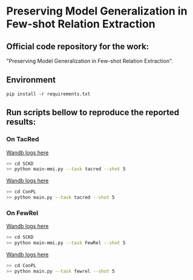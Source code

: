 # Preserving Model Generalization in Few-shot Relation Extraction

## Official code repository for the work:
"Preserving Model Generalization in Few-shot Relation Extraction".

## Environment
```
pip install -r requirements.txt
```

## Run scripts bellow to reproduce the reported results: 

### On TacRed

[Wandb logs here](https://wandb.ai/banana1209/DATN/runs/hnaifl2y/logs?nw=nwuserthanhnx1209)
```bash
>> cd SCKD
>> python main-mmi.py --task tacred --shot 5 
```

[Wandb logs here](https://wandb.ai/banana1209/DATN/runs/qd1yel07/logs?nw=nwuserthanhnx1209)
```bash
>> cd ConPL
>> python main.py --task tacred --shot 5  
```

### On FewRel

[Wandb logs here](https://wandb.ai/banana1209/DATN/runs/ijm94ol7/logs?nw=nwuserthanhnx1209)
```bash
>> cd SCKD
>> python main-mmi.py --task FewRel --shot 5 
```

[Wandb logs here](https://wandb.ai/banana1209/DATN/runs/bs39lao1?nw=nwuserthanhnx1209)
```bash
>> cd ConPL
>> python main.py --task fewrel --shot 5  
```


